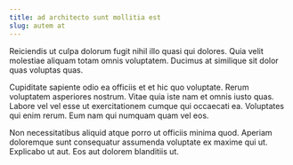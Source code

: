 ```yaml
---
title: ad architecto sunt mollitia est
slug: autem at
---
```


Reiciendis ut culpa dolorum fugit nihil illo quasi qui dolores. Quia velit molestiae aliquam totam omnis voluptatem. Ducimus at similique sit dolor quas voluptas quas.

Cupiditate sapiente odio ea officiis et et hic quo voluptate. Rerum voluptatem asperiores nostrum. Vitae quia iste nam et omnis iusto quas. Labore vel vel esse ut exercitationem cumque qui occaecati ea. Voluptates qui enim rerum. Eum nam qui numquam quam vel eos.

Non necessitatibus aliquid atque porro ut officiis minima quod. Aperiam doloremque sunt consequatur assumenda voluptate ex maxime qui ut. Explicabo ut aut. Eos aut dolorem blanditiis ut.
